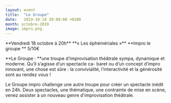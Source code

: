 ```yaml
---
layout: event
title:  "Le Groupe"
date:   2019-10-18 20:00:00 +0200
month: octobre-2019
image: impro.png
---
```




<b>
</b>
**Vendredi 18 octobre à 20h**  
**« Les éphémériales »**  
**Impro le groupe  
** 5/10€



**Le Groupe : **une troupe d’improvisation théâtrale sympa, dynamique et moderne. Qu’il s’agisse d’un spectacle ca- baret ou d’un concept d’impro innovant, une chose est sûre : la convivialité, l’interactivité et la générosité sont au rendez vous !

Le Groupe impro challenge une autre troupe pour créer un spectacle inédit en 24h. Deux spectacles, une thématique, une contrainte de mise en scène, venez assister à un nouveau genre d'improvisation théâtrale.